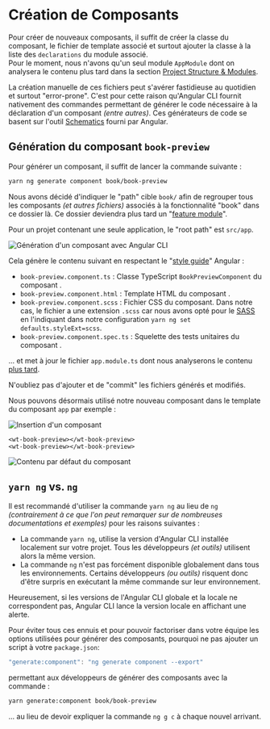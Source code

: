 # Création de Composants

Pour créer de nouveaux composants, il suffit de créer la classe du composant, le fichier de template associé et surtout ajouter la classe à la liste des `declarations` du module associé.  
Pour le moment, nous n'avons qu'un seul module `AppModule` dont on analysera le contenu plus tard dans la section [Project Structure & Modules](../project-structure-and-modules/).

La création manuelle de ces fichiers peut s'avérer fastidieuse au quotidien et surtout "error-prone". C'est pour cette raison qu'Angular CLI fournit nativement des commandes permettant de générer le code nécessaire à la déclaration d'un composant _\(entre autres\)_. Ces générateurs de code se basent sur l'outil [Schematics](../../tools/angular-cli.md#schematics) fourni par Angular.

## Génération du composant `book-preview`

Pour générer un composant, il suffit de lancer la commande suivante :

```bash
yarn ng generate component book/book-preview
```

Nous avons décidé d'indiquer le "path" cible `book/` afin de regrouper tous les composants _\(et autres fichiers\)_ associés à la fonctionnalité "book" dans ce dossier là. Ce dossier deviendra plus tard un "[feature module](../project-structure-and-modules/)".


Pour un projet contenant une seule application, le "root path" est `src/app`.


![G&#xE9;n&#xE9;ration d&apos;un composant avec Angular CLI](../../.gitbook/assets/yarn-ng-generate-component.png)

Cela génère le contenu suivant en respectant le "[style guide](https://angular.io/guide/styleguide)" Angular :

* `book-preview.component.ts` : Classe TypeScript `BookPreviewComponent` du composant .
* `book-preview.component.html` : Template HTML du composant .
* `book-preview.component.scss` : Fichier CSS du composant. Dans notre cas, le fichier a une extension `.scss` car nous avons opté pour le [SASS](https://sass-lang.com/) en l'indiquant dans notre configuration `yarn ng set defaults.styleExt=scss`.
* `book-preview.component.spec.ts` : Squelette des tests unitaires du composant .

... et met à jour le fichier `app.module.ts` dont nous analyserons le contenu [plus tard]().


N'oubliez pas d'ajouter et de "commit" les fichiers générés et modifiés.


Nous pouvons désormais utilisé notre nouveau composant dans le template du composant `app` par exemple :

![Insertion d&apos;un composant](../../.gitbook/assets/intellij-component-completion.gif)


```markup
<wt-book-preview></wt-book-preview>
<wt-book-preview></wt-book-preview>
```


![Contenu par d&#xE9;faut du composant](../../.gitbook/assets/book-preview-empty.png)

## `yarn ng` vs. `ng`


Il est recommandé d'utiliser la commande `yarn ng` au lieu de `ng` _\(contrairement à ce que l'on peut remarquer sur de nombreuses documentations et exemples\)_ pour les raisons suivantes :

* La commande `yarn ng`, utilise la version d'Angular CLI installée localement sur votre projet. Tous les développeurs _\(et outils\)_ utilisent alors la même version.
* La commande `ng` n'est pas forcément disponible globalement dans tous les environnements. Certains développeurs _\(ou outils\)_ risquent donc d'être surpris en exécutant la même commande sur leur environnement.

Heureusement, si les versions de l'Angular CLI globale et la locale ne correspondent pas, Angular CLI lance la version locale en affichant une alerte.


Pour éviter tous ces ennuis et pour pouvoir factoriser dans votre équipe les options utilisées pour générer des composants, pourquoi ne pas ajouter un script à votre `package.json`:

```javascript
"generate:component": "ng generate component --export"
```

permettant aux développeurs de générer des composants avec la commande :

```bash
yarn generate:component book/book-preview
```

... au lieu de devoir expliquer la commande `ng g c` à chaque nouvel arrivant.





